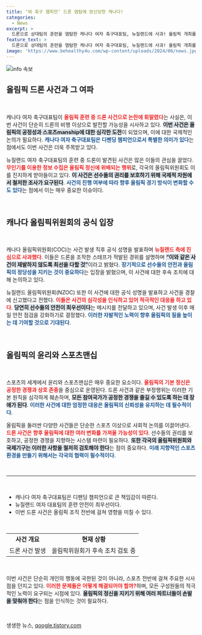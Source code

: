```yaml
---
title: ‘여 축구 챔피언’ 드론 염탐에 망신당한 캐나다!
categories:
  - News
excerpt: >
  드론으로 상대팀의 훈련을 염탐한 캐나다 여자 축구대표팀, 뉴질랜드에 사과! 올림픽 개최를 앞두고 불거진 논란의 진실과 향후 조치가 주목받고 있다. 클릭해 사건의 전말을 확인하세요!
feature_text: >
  드론으로 상대팀의 훈련을 염탐한 캐나다 여자 축구대표팀, 뉴질랜드에 사과! 올림픽 개최를 앞두고 불거진 논란의 진실과 향후 조치가 주목받고 있다. 클릭해 사건의 전말을 확인하세요!
image: 'https://www.behealthy4u.com/wp-content/uploads/2024/06/news.jpg'
---
```


<p><img src="https://www.behealthy4u.com/wp-content/uploads/2024/06/news.jpg" alt="info 속보" /></p>

<h2 data-ke-size="size26">올림픽 드론 사건과 그 여파</h2>

<p data-ke-size="size16">&nbsp;</p>

<p>캐나다 여자 축구대표팀이 <b><span style="color: #ee2323;">올림픽 훈련 중 드론 사건으로 논란에 휘말렸다</span></b>는 사실은, 이번 사건이 단순히 드론의 비행 이상으로 발전할 가능성을 시사하고 있다. <b><span style="background-color: #21538527;">이번 사건은 올림픽의 공정성과 스포츠manship에 대한 심각한 도전</span></b>이 되었으며, 이에 대한 국제적인 논의가 필요하다. <b><span style="color: #1a5490;">캐나다 여자 축구대표팀은 디펜딩 챔피언으로서 특별한 의미가 있다</span></b>는 점에서도 이번 사건은 더욱 주목받고 있다. </p>

<p>뉴질랜드 여자 축구대표팀의 훈련 중 드론이 발견된 사건은 많은 이들의 관심을 끌었다. <b><span style="color: #ee2323;">무인기를 이용한 정보 수집은 올림픽 정신에 위배되는 행위</span></b>로, 각국의 올림픽위원회도 이를 진지하게 받아들이고 있다. <b><span style="background-color: #21538527;">이 사건은 선수들의 권리를 보호하기 위해 국제적 차원에서 철저한 조사가 요구된다</span></b>. <b><span style="color: #1a5490;">사건의 진행 여부에 따라 향후 올림픽 경기 방식이 변화할 수도 있다</span></b>는 점에서 이는 매우 중요한 이슈이다.</p>

<p data-ke-size="size16">&nbsp;</p>

<h2 data-ke-size="size26">캐나다 올림픽위원회의 공식 입장</h2>

<p data-ke-size="size16">&nbsp;</p>

<p>캐나다 올림픽위원회(COC)는 사건 발생 직후 공식 성명을 발표하며 <b><span style="color: #ee2323;">뉴질랜드 측에 진심으로 사과했다</span></b>. 이들은 드론을 조작한 스태프가 적발된 경위를 설명하며 <b><span style="background-color: #21538527;">“이와 같은 사건이 재발하지 않도록 최선을 다할 것”</span></b>이라고 밝혔다. <b><span style="color: #1a5490;">장기적으로 선수들의 안전과 올림픽의 정당성을 지키는 것이 중요하다</span></b>는 입장을 밝혔으며, 이 사건에 대한 후속 조치에 대해 논의하고 있다.</p>

<p>뉴질랜드 올림픽위원회(NZOC) 또한 이 사건에 대한 공식 성명을 발표하고 사건을 경찰에 신고했다고 전했다. <b><span style="color: #ee2323;">이들은 사건의 심각성을 인식하고 있어 적극적인 대응을 하고 있다</span></b>. <b><span style="background-color: #21538527;">당연히 선수들의 안전이 최우선이다</span></b>는 메시지를 전달하고 있으며, 사건 발생 이후 매일 안전 점검을 강화하기로 결정했다. <b><span style="color: #1a5490;">이러한 자발적인 노력이 향후 올림픽의 질을 높이는 데 기여할 것으로 기대된다</span></b>.</p>

<p data-ke-size="size16">&nbsp;</p>

<h2 data-ke-size="size26">올림픽의 윤리와 스포츠맨십</h2>

<p data-ke-size="size16">&nbsp;</p>

<p>스포츠의 세계에서 윤리와 스포츠맨십은 매우 중요한 요소이다. <b><span style="color: #ee2323;">올림픽의 기본 정신은 공정한 경쟁과 상호 존중</span></b>을 중심으로 운영된다. 드론 사건과 같은 부정행위는 이러한 기본 원칙을 심각하게 훼손하며, <b><span style="background-color: #21538527;">모든 참여국가가 공정한 경쟁을 즐길 수 있도록 하는 데 장애가 된다</span></b>. <b><span style="color: #1a5490;">이러한 사건에 대한 엄정한 대응은 올림픽의 신뢰성을 유지하는 데 필수적이다</span></b>.</p>

<p>올림픽을 둘러싼 다양한 사건들은 단순한 스포츠 이상으로 사회적 논의를 이끌어낸다. <b><span style="color: #ee2323;">드론 사건은 향후 올림픽에 대한 여러 변화를 가져올 가능성이 있다</span></b>. 선수들의 권리를 보호하고, 공정한 경쟁을 지향하는 시스템 마련이 필요하다. <b><span style="background-color: #21538527;">또한 각국의 올림픽위원회와 국제기구는 이러한 사항을 철저히 검토해야 한다</span></b>는 점이 중요하다. <b><span style="color: #1a5490;">미래 지향적인 스포츠 환경을 만들기 위해서는 각국의 협력이 필수적이다</span></b>.</p>

<p data-ke-size="size16">&nbsp;</p>

<hr>

<p data-ke-size="size16">&nbsp;</p>

<ul>
  <li>캐나다 여자 축구대표팀은 디펜딩 챔피언으로 큰 책임감이 따른다.</li>
  <li>뉴질랜드 여자 대표팀의 훈련 안전이 최우선이다.</li>
  <li>이번 드론 사건은 올림픽 조직 전반에 걸쳐 영향을 미칠 수 있다.</li>
</ul>

<p data-ke-size="size16">&nbsp;</p>

<table style="width: 100%;">
  <tr>
    <td style="text-align: center; height: 17px;"><b>사건 개요</b></td>
    <td style="text-align: center; height: 17px;"><b>현재 상황</b></td>
  </tr>
  <tr>
    <td style="text-align: center;">드론 사건 발생</td>
    <td style="text-align: center;">올림픽위원회가 후속 조치 검토 중</td>
  </tr>
</table>

<p data-ke-size="size16">&nbsp;</p>

<p>이번 사건은 단순히 개인의 행동에 국한된 것이 아니라, 스포츠 전반에 걸쳐 주요한 시사점을 던지고 있다. <b><span style="color: #ee2323;">이러한 문제들은 어떻게 해결되어야 할까?</span></b>하며, 모든 구성원들의 적극적인 노력이 요구되는 시점에 있다. <b><span style="background-color: #21538527;">올림픽의 정신을 지키기 위해 여러 파트너들이 손발을 맞춰야 한다</span></b>는 점을 인식하는 것이 필요하다. </p>

<p data-ke-size="size16">&nbsp;</p>
생생한 뉴스, <a href="https://qoogle.tistory.com" rel="dofollow">qoogle.tistory.com</a>


